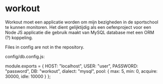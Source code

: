 # workout
Workout moet een applicatie worden om mijn bezigheden in de sportschool te kunnen monitoren. Het dient gelijktijdig als een oefenproject voor een Node JS applicatie die gebruik maakt van MySQL database met een ORM (?) koppeling.

Files in config are not in the repository.

config/db.config.js:

module.exports = {
  HOST: "localhost",
  USER: "user",
  PASSWORD: "password",
  DB: "workout",
  dialect: "mysql",
  pool: {
    max: 5,
    min: 0,
    acquire: 30000,
    idle: 10000
  }
};
